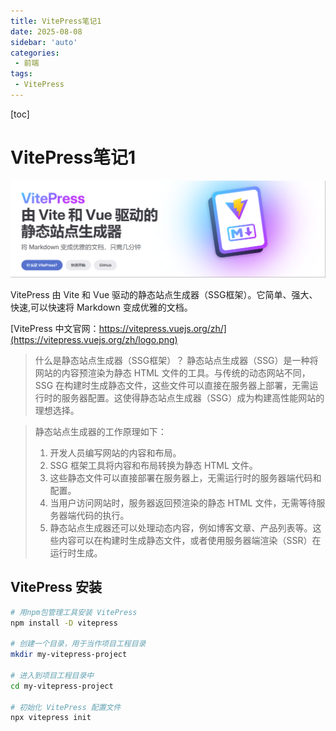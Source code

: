 ```yaml
---
title: VitePress笔记1
date: 2025-08-08
sidebar: 'auto'
categories: 
 - 前端
tags:
 - VitePress
---
```


[toc]

# VitePress笔记1

![vitepress_20250808113455763.png](../blog_img/vitepress_20250808113455763.png)


VitePress 由 Vite 和 Vue 驱动的静态站点生成器（SSG框架）。它简单、强大、快速,可以快速将 Markdown 变成优雅的文档。

[VitePress 中文官网：https://vitepress.vuejs.org/zh/](https://vitepress.vuejs.org/zh/logo.png)


> 什么是静态站点生成器（SSG框架）？
> 静态站点生成器（SSG）是一种将网站的内容预渲染为静态 HTML 文件的工具。与传统的动态网站不同，SSG 在构建时生成静态文件，这些文件可以直接在服务器上部署，无需运行时的服务器配置。这使得静态站点生成器（SSG）成为构建高性能网站的理想选择。

> 静态站点生成器的工作原理如下：
> 1. 开发人员编写网站的内容和布局。
> 2. SSG 框架工具将内容和布局转换为静态 HTML 文件。
> 3. 这些静态文件可以直接部署在服务器上，无需运行时的服务器端代码和配置。
> 4. 当用户访问网站时，服务器返回预渲染的静态 HTML 文件，无需等待服务器端代码的执行。
> 5. 静态站点生成器还可以处理动态内容，例如博客文章、产品列表等。这些内容可以在构建时生成静态文件，或者使用服务器端渲染（SSR）在运行时生成。

## VitePress 安装

```bash
# 用npm包管理工具安装 VitePress
npm install -D vitepress

# 创建一个目录，用于当作项目工程目录
mkdir my-vitepress-project

# 进入到项目工程目录中
cd my-vitepress-project

# 初始化 VitePress 配置文件
npx vitepress init
```







